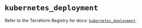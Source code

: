 # `kubernetes_deployment`

Refer to the Terraform Registry for docs: [`kubernetes_deployment`](https://registry.terraform.io/providers/hashicorp/kubernetes/2.32.0/docs/resources/deployment).
